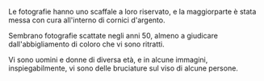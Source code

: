 Le fotografie hanno uno scaffale a loro riservato, e la maggiorparte è stata messa con cura all'interno di cornici
d'argento.

Sembrano fotografie scattate negli anni 50, almeno a giudicare dall'abbigliamento di coloro che vi sono ritratti.

Vi sono uomini e donne di diversa età, e in alcune immagini, inspiegabilmente, vi sono delle bruciature sul viso di alcune persone.
